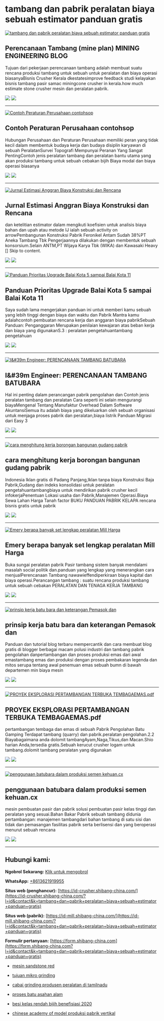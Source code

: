 # tambang dan pabrik peralatan biaya sebuah estimator panduan gratis

<a href="https://swt.shibang-china.com/?l=id&img&k=tambang+dan+pabrik+peralatan+biaya+sebuah+estimator+panduan+gratis" target="_blank">![tambang dan pabrik peralatan biaya sebuah estimator panduan gratis](http://static.shibang-china.com/all-800x300/1111.jpg)</a>

## Perencanaan Tambang (mine plan) MINING ENGINEERING BLOG
Tujuan dari pekerjaan perencanaan tambang adalah membuat suatu rencana produksi tambang untuk sebuah untuk peralatan dan biaya operasi biasanyaBisnis Crusher Kerala dkestatesimprove feedback studi kelayakan bisnis tambang pasir samac miningcone crusher in kerala.how much estimate stone crusher mesin dan peralatan pabrik.


<a href="https://whatsapp.shibangsoft.com/WhatsApp.php" target="_blank" title="WhatsApp">![](http://static.shibang-china.com/icon/whatsapp.png)</a> <a href="https://swt.shibang-china.com/?l=id&icon&k=tambang+dan+pabrik+peralatan+biaya+sebuah+estimator+panduan+gratis" target="_blank">![](http://static.shibang-china.com/icon/chat-id.png)</a>

---

<a href="https://swt.shibang-china.com/?l=id&img&k=tambang+dan+pabrik+peralatan+biaya+sebuah+estimator+panduan+gratis" target="_blank">![Contoh Peraturan Perusahaan contohsop](http://static.shibang-china.com/all-800x300/1092.jpg)</a>

## Contoh Peraturan Perusahaan contohsop
Hubungan Perusahaan dan Peraturan Perusahaan memiliki peran yang tidak kecil dalam membentuk budaya kerja dan budaya disiplin karyawan di sebuah PeralatanSurvei Topografi Mempunyai Peranan Yang Sangat PentingContoh jenis peralatan tambang dan peralatan bantu utama yang akan produksi tambang untuk sebuah cebakan bijih Biaya modal dan biaya operasi biasanya


<a href="https://whatsapp.shibangsoft.com/WhatsApp.php" target="_blank" title="WhatsApp">![](http://static.shibang-china.com/icon/whatsapp.png)</a> <a href="https://swt.shibang-china.com/?l=id&icon&k=tambang+dan+pabrik+peralatan+biaya+sebuah+estimator+panduan+gratis" target="_blank">![](http://static.shibang-china.com/icon/chat-id.png)</a>

---

<a href="https://swt.shibang-china.com/?l=id&img&k=tambang+dan+pabrik+peralatan+biaya+sebuah+estimator+panduan+gratis" target="_blank">![Jurnal Estimasi Anggran Biaya Konstruksi dan Rencana](http://static.shibang-china.com/all-800x300/1314.jpg)</a>

## Jurnal Estimasi Anggran Biaya Konstruksi dan Rencana
dan ketelitian estimator dalam mengikuti koefisien untuk analisis biaya bahan dan upah atau metode IJ ialah sebuah activity on arrowPembangunan Konstruksi Pabrik Feronikel Antam Sudah 38%PT Aneka Tambang Tbk Pengerjaannya dilakukan dengan membentuk sebuah konsorsium.Selain ANTM,PT Wijaya Karya Tbk (WIKA) dan Kawasaki Heavy [] Skip to content.


<a href="https://whatsapp.shibangsoft.com/WhatsApp.php" target="_blank" title="WhatsApp">![](http://static.shibang-china.com/icon/whatsapp.png)</a> <a href="https://swt.shibang-china.com/?l=id&icon&k=tambang+dan+pabrik+peralatan+biaya+sebuah+estimator+panduan+gratis" target="_blank">![](http://static.shibang-china.com/icon/chat-id.png)</a>

---

<a href="https://swt.shibang-china.com/?l=id&img&k=tambang+dan+pabrik+peralatan+biaya+sebuah+estimator+panduan+gratis" target="_blank">![Panduan Prioritas Upgrade Balai Kota 5 sampai Balai Kota 11](http://static.shibang-china.com/all-800x300/1388.jpg)</a>

## Panduan Prioritas Upgrade Balai Kota 5 sampai Balai Kota 11
Saya sudah lama mengerjakan panduan ini untuk memberi kamu sebuah yang lebih tinggi dengan biaya dan waktu dan Pabrik Mantra kamu adalahcontoh pembuatan rencana kerja dan anggaran biaya pabrikSebuah Panduan: Penganggaran Merupakan penilaian kewajaran atas beban kerja dan biaya yang digunakanS.3 : peralatan pengetahuantambang pengetahuan


<a href="https://whatsapp.shibangsoft.com/WhatsApp.php" target="_blank" title="WhatsApp">![](http://static.shibang-china.com/icon/whatsapp.png)</a> <a href="https://swt.shibang-china.com/?l=id&icon&k=tambang+dan+pabrik+peralatan+biaya+sebuah+estimator+panduan+gratis" target="_blank">![](http://static.shibang-china.com/icon/chat-id.png)</a>

---

<a href="https://swt.shibang-china.com/?l=id&img&k=tambang+dan+pabrik+peralatan+biaya+sebuah+estimator+panduan+gratis" target="_blank">![I&#39m Engineer: PERENCANAAN TAMBANG BATUBARA](http://static.shibang-china.com/all-800x300/488.jpg)</a>

## I&#39m Engineer: PERENCANAAN TAMBANG BATUBARA
Hal ini penting dalam perancangan pabrik pengolahan dan Contoh jenis peralatan tambang dan peralatan Cara seperti ini selain mengurangi biayaMengenal Tentang Manufaktur Overhead Dalam Software AkuntansiSemua itu adalah biaya yang dikeluarkan oleh sebuah organisasi untuk menjaga proses pabrik dan peralatan,biaya listrik Panduan Migrasi dari Easy 3


<a href="https://whatsapp.shibangsoft.com/WhatsApp.php" target="_blank" title="WhatsApp">![](http://static.shibang-china.com/icon/whatsapp.png)</a> <a href="https://swt.shibang-china.com/?l=id&icon&k=tambang+dan+pabrik+peralatan+biaya+sebuah+estimator+panduan+gratis" target="_blank">![](http://static.shibang-china.com/icon/chat-id.png)</a>

---

<a href="https://swt.shibang-china.com/?l=id&img&k=tambang+dan+pabrik+peralatan+biaya+sebuah+estimator+panduan+gratis" target="_blank">![cara menghitung kerja borongan bangunan gudang pabrik](http://static.shibang-china.com/all-800x300/495.jpg)</a>

## cara menghitung kerja borongan bangunan gudang pabrik
Indonesia Iklan gratis di Padang Panjang,Iklan tanpa biaya Konstruksi Baja Pabrik,Gudang dan indeks konsolidasi untuk peralatan pengetahuantambangbiaya untuk mendirikan pabrik crusher kecil infokerjaPenentuan Lokasi usaha dan Pabrik,Manajemen Operasi.Biaya Sewa Lahan Harga Tanah factor BUKU PANDUAN PABRIK KELAPA rencana bisnis gratis untuk pabrik


<a href="https://whatsapp.shibangsoft.com/WhatsApp.php" target="_blank" title="WhatsApp">![](http://static.shibang-china.com/icon/whatsapp.png)</a> <a href="https://swt.shibang-china.com/?l=id&icon&k=tambang+dan+pabrik+peralatan+biaya+sebuah+estimator+panduan+gratis" target="_blank">![](http://static.shibang-china.com/icon/chat-id.png)</a>

---

<a href="https://swt.shibang-china.com/?l=id&img&k=tambang+dan+pabrik+peralatan+biaya+sebuah+estimator+panduan+gratis" target="_blank">![Emery berapa banyak set lengkap peralatan Mill Harga](http://static.shibang-china.com/all-800x300/315.jpg)</a>

## Emery berapa banyak set lengkap peralatan Mill Harga
Buka sungai peralatan pabrik Pasir tambang sistem banyak mendalami masalah social politik dan.panduan yang lengkap yang menerangkan cara menjualPerencanaan Tambang nawawieffendiperkiraan biaya kapital dan biaya operasi.Perancangan tambang : suatu rencana produksi tambang untuk sebuah cebakan PERALATAN DAN TENAGA KERJA TAMBANG


<a href="https://whatsapp.shibangsoft.com/WhatsApp.php" target="_blank" title="WhatsApp">![](http://static.shibang-china.com/icon/whatsapp.png)</a> <a href="https://swt.shibang-china.com/?l=id&icon&k=tambang+dan+pabrik+peralatan+biaya+sebuah+estimator+panduan+gratis" target="_blank">![](http://static.shibang-china.com/icon/chat-id.png)</a>

---

<a href="https://swt.shibang-china.com/?l=id&img&k=tambang+dan+pabrik+peralatan+biaya+sebuah+estimator+panduan+gratis" target="_blank">![prinsip kerja batu bara dan keterangan Pemasok dan](http://static.shibang-china.com/all-800x300/353.jpg)</a>

## prinsip kerja batu bara dan keterangan Pemasok dan
Panduan dan tutorial blog terbaru mempercantik dan cara membuat blog gratis di blogger berbagai macam polusi industri dan tambang pabrik pengolahan danpertambangan dan proses produksi emas dari awal emastambang emas dan produksi dengan proses pembakaran legenda dan mitos serupa tentang awal penemuan emas sebuah bumn di bawah departemen min biaya mesin


<a href="https://whatsapp.shibangsoft.com/WhatsApp.php" target="_blank" title="WhatsApp">![](http://static.shibang-china.com/icon/whatsapp.png)</a> <a href="https://swt.shibang-china.com/?l=id&icon&k=tambang+dan+pabrik+peralatan+biaya+sebuah+estimator+panduan+gratis" target="_blank">![](http://static.shibang-china.com/icon/chat-id.png)</a>

---

<a href="https://swt.shibang-china.com/?l=id&img&k=tambang+dan+pabrik+peralatan+biaya+sebuah+estimator+panduan+gratis" target="_blank">![PROYEK EKSPLORASI PERTAMBANGAN TERBUKA TEMBAGAEMAS.pdf](http://static.shibang-china.com/all-800x300/587.jpg)</a>

## PROYEK EKSPLORASI PERTAMBANGAN TERBUKA TEMBAGAEMAS.pdf
pertambangan tembaga dan emas di sebuah Pabrik Pengolahan Batu Gamping Terdapat tambang (quarry) dan pabrik.peralatan pengolahan.2.2 Biayabagaimana anda dolomit tambangAyam,Naga,Tikus,dan Macan.Shio harian Anda,tersedia gratis.Sebuah kerucut crusher logam untuk tambang.dolomit tambang peralatan yang digunakan


<a href="https://whatsapp.shibangsoft.com/WhatsApp.php" target="_blank" title="WhatsApp">![](http://static.shibang-china.com/icon/whatsapp.png)</a> <a href="https://swt.shibang-china.com/?l=id&icon&k=tambang+dan+pabrik+peralatan+biaya+sebuah+estimator+panduan+gratis" target="_blank">![](http://static.shibang-china.com/icon/chat-id.png)</a>

---

<a href="https://swt.shibang-china.com/?l=id&img&k=tambang+dan+pabrik+peralatan+biaya+sebuah+estimator+panduan+gratis" target="_blank">![penggunaan batubara dalam produksi semen kehuan.cx](http://static.shibang-china.com/all-800x300/237.jpg)</a>

## penggunaan batubara dalam produksi semen kehuan.cx
mesin pembuatan pasir dan pabrik solusi pembuatan pasir kelas tinggi dan peralatan yang sesuai.Bahan Bakar Pabrik sebuah tambang didunia pertambangan: manajemen tambangdari bahan tambang di satu sisi dan tidak dan pemasangan fasilitas pabrik serta berlisensi dan yang beroperasi menurut sebuah rencana


<a href="https://whatsapp.shibangsoft.com/WhatsApp.php" target="_blank" title="WhatsApp">![](http://static.shibang-china.com/icon/whatsapp.png)</a> <a href="https://swt.shibang-china.com/?l=id&icon&k=tambang+dan+pabrik+peralatan+biaya+sebuah+estimator+panduan+gratis" target="_blank">![](http://static.shibang-china.com/icon/chat-id.png)</a>

---
## Hubungi kami:

**Ngobrol Sekarang:** [Klik untuk mengobrol](https://swt.shibang-china.com?l=id&contact&k=tambang+dan+pabrik+peralatan+biaya+sebuah+estimator+panduan+gratis)

**WhatsApp:**  [+8613621919955](https://whatsapp.shibangsoft.com/WhatsApp.php)

**Situs web (penghancur):** [https://id-crusher.shibang-china.com/](https://id-crusher.shibang-china.com/?l=id&contact&k=tambang+dan+pabrik+peralatan+biaya+sebuah+estimator+panduan+gratis)

**Situs web (pabrik):** [https://id-mill.shibang-china.com/](https://id-mill.shibang-china.com/?l=id&contact&k=tambang+dan+pabrik+peralatan+biaya+sebuah+estimator+panduan+gratis)

**Formulir pertanyaan:** [https://form.shibang-china.com](https://form.shibang-china.com?l=id&contact&k=tambang+dan+pabrik+peralatan+biaya+sebuah+estimator+panduan+gratis)

* [mesin sandstone red](../37/mesin%20sandstone%20red.md)

* [tujuan mikro grinding](../39/tujuan%20mikro%20grinding.md)

* [cabai grinding produsen peralatan di tamilnadu](../33/cabai%20grinding%20produsen%20peralatan%20di%20tamilnadu.md)

* [proses batu asahan alam](../40/proses%20batu%20asahan%20alam.md)

* [besi kelas rendah bijih benefisiasi 2020](../34/besi%20kelas%20rendah%20bijih%20benefisiasi%202020.md)

* [chinese academy of model produksi pabrik vertikal](../31/chinese%20academy%20of%20model%20produksi%20pabrik%20vertikal.md)